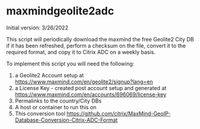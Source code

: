 # maxmindgeolite2adc

Initial version: 3/26/2022

This script will periodically download the maxmind the free Geolite2 City DB if it has been refreshed, perform a checksum on the file, convert it to the required format, and copy it to Citrix ADC on a weekly basis.  

To implement this script you will need the following:

1. a Geolite2 Account setup at https://www.maxmind.com/en/geolite2/signup?lang=en
2. a License Key - created post account setup and generated at https://www.maxmind.com/en/accounts/696069/license-key
3. Permalinks to the country/City DBs 
4. A host or container to run this on
5. This conversion tool https://github.com/citrix/MaxMind-GeoIP-Database-Conversion-Citrix-ADC-Format
